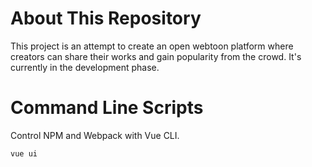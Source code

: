 # About This Repository

This project is an attempt to create an open webtoon platform where creators can share their works and gain popularity from the crowd. It's currently in the development phase.

# Command Line Scripts
Control NPM and Webpack with Vue CLI.
```
vue ui
```
